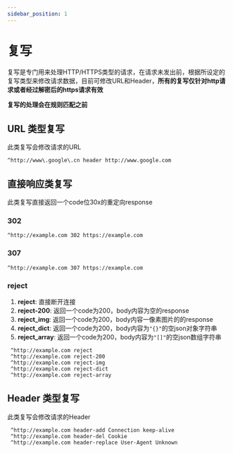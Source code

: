 ```yaml
---
sidebar_position: 1
---
```


# 复写
复写是专门用来处理HTTP/HTTPS类型的请求，在请求未发出前，根据所设定的复写类型来修改请求数据，目前可修改URL和Header，**所有的复写仅针对http请求或者经过解密后的https请求有效**

**复写的处理会在规则匹配之前**

## URL 类型复写
此类复写会修改请求的URL
```
^http://www\.google\.cn header http://www.google.com
```
## 直接响应类复写
此类复写直接返回一个code位30x的重定向response
### 302
```
^http://example.com 302 https://example.com
```

### 307
```
^http://example.com 307 https://example.com
```

### reject
1. **reject**: 直接断开连接
2. **reject-200**: 返回一个code为200，body内容为空的response
3. **reject_img**: 返回一个code为200，body内容一像素图片的的response
4. **reject_dict**: 返回一个code为200，body内容为`"{}"`的空json对象字符串
5. **reject_array**: 返回一个code为200，body内容为`"[]"`的空json数组字符串
```
 ^http://example.com reject
 ^http://example.com reject-200
 ^http://example.com reject-img
 ^http://example.com reject-dict
 ^http://example.com reject-array
```

## Header 类型复写
此类复写会修改请求的Header
```
 ^http://example.com header-add Connection keep-alive
 ^http://example.com header-del Cookie
 ^http://example.com header-replace User-Agent Unknown
```